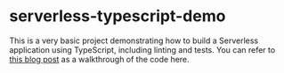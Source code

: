 # serverless-typescript-demo

This is a very basic project demonstrating how to build a Serverless application using TypeScript, including linting and tests. You can refer to [this blog post](https://gregshackles.com/getting-started-with-serverless-and-typescript/) as a walkthrough of the code here.

